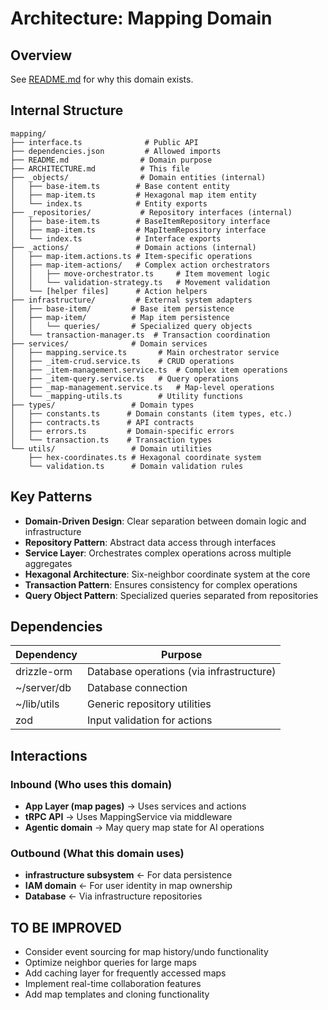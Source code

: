 # Architecture: Mapping Domain

## Overview
See [README.md](./README.md) for why this domain exists.

## Internal Structure

```
mapping/
├── interface.ts              # Public API
├── dependencies.json         # Allowed imports
├── README.md                # Domain purpose
├── ARCHITECTURE.md          # This file
├── _objects/                # Domain entities (internal)
│   ├── base-item.ts        # Base content entity
│   ├── map-item.ts         # Hexagonal map item entity
│   └── index.ts            # Entity exports
├── _repositories/           # Repository interfaces (internal)
│   ├── base-item.ts        # BaseItemRepository interface
│   ├── map-item.ts         # MapItemRepository interface
│   └── index.ts            # Interface exports
├── _actions/               # Domain actions (internal)
│   ├── map-item.actions.ts # Item-specific operations
│   ├── map-item-actions/   # Complex action orchestrators
│   │   ├── move-orchestrator.ts     # Item movement logic
│   │   └── validation-strategy.ts   # Movement validation
│   └── [helper files]      # Action helpers
├── infrastructure/         # External system adapters
│   ├── base-item/         # Base item persistence
│   ├── map-item/          # Map item persistence
│   │   └── queries/       # Specialized query objects
│   └── transaction-manager.ts  # Transaction coordination
├── services/              # Domain services
│   ├── mapping.service.ts       # Main orchestrator service
│   ├── _item-crud.service.ts    # CRUD operations
│   ├── _item-management.service.ts  # Complex item operations
│   ├── _item-query.service.ts   # Query operations
│   ├── _map-management.service.ts   # Map-level operations
│   └── _mapping-utils.ts        # Utility functions
├── types/                 # Domain types
│   ├── constants.ts      # Domain constants (item types, etc.)
│   ├── contracts.ts      # API contracts
│   ├── errors.ts         # Domain-specific errors
│   └── transaction.ts    # Transaction types
└── utils/                 # Domain utilities
    ├── hex-coordinates.ts # Hexagonal coordinate system
    └── validation.ts      # Domain validation rules
```

## Key Patterns
- **Domain-Driven Design**: Clear separation between domain logic and infrastructure
- **Repository Pattern**: Abstract data access through interfaces
- **Service Layer**: Orchestrates complex operations across multiple aggregates
- **Hexagonal Architecture**: Six-neighbor coordinate system at the core
- **Transaction Pattern**: Ensures consistency for complex operations
- **Query Object Pattern**: Specialized queries separated from repositories

## Dependencies

| Dependency | Purpose |
|------------|---------|
| drizzle-orm | Database operations (via infrastructure) |
| ~/server/db | Database connection |
| ~/lib/utils | Generic repository utilities |
| zod | Input validation for actions |

## Interactions

### Inbound (Who uses this domain)
- **App Layer (map pages)** → Uses services and actions
- **tRPC API** → Uses MappingService via middleware
- **Agentic domain** → May query map state for AI operations

### Outbound (What this domain uses)
- **infrastructure subsystem** ← For data persistence
- **IAM domain** ← For user identity in map ownership
- **Database** ← Via infrastructure repositories

## TO BE IMPROVED
- Consider event sourcing for map history/undo functionality
- Optimize neighbor queries for large maps
- Add caching layer for frequently accessed maps
- Implement real-time collaboration features
- Add map templates and cloning functionality